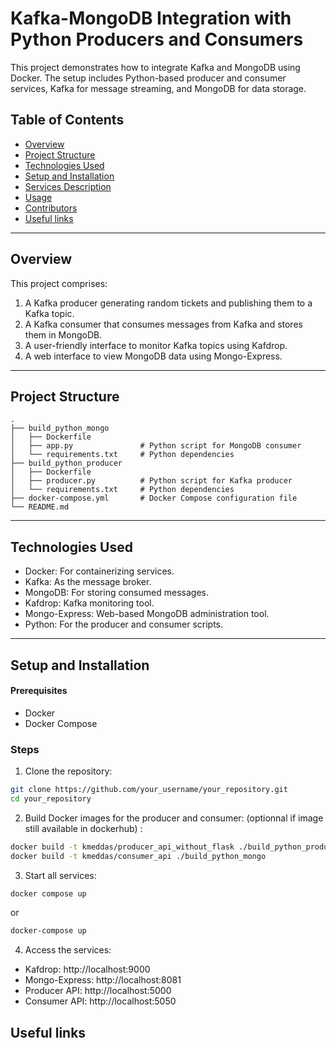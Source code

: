 # Kafka-MongoDB Integration with Python Producers and Consumers

This project demonstrates how to integrate Kafka and MongoDB using Docker. The setup includes Python-based producer and consumer services, Kafka for message streaming, and MongoDB for data storage.

## Table of Contents
- [Overview](#overview)
- [Project Structure](#project-structure)
- [Technologies Used](#technologies-used)
- [Setup and Installation](#setup-and-installation)
- [Services Description](#services-description)
- [Usage](#usage)
- [Contributors](#contributors)
- [Useful links](#useful-links)

---

## Overview

This project comprises:
1. A Kafka producer generating random tickets and publishing them to a Kafka topic.
2. A Kafka consumer that consumes messages from Kafka and stores them in MongoDB.
3. A user-friendly interface to monitor Kafka topics using Kafdrop.
4. A web interface to view MongoDB data using Mongo-Express.

---

## Project Structure

```plaintext
.
├── build_python_mongo
│   ├── Dockerfile
│   ├── app.py               # Python script for MongoDB consumer
│   └── requirements.txt     # Python dependencies
├── build_python_producer
│   ├── Dockerfile
│   ├── producer.py          # Python script for Kafka producer
│   └── requirements.txt     # Python dependencies
├── docker-compose.yml       # Docker Compose configuration file
└── README.md
```
---

## Technologies Used
* Docker: For containerizing services.
* Kafka: As the message broker.
* MongoDB: For storing consumed messages.
* Kafdrop: Kafka monitoring tool.
* Mongo-Express: Web-based MongoDB administration tool.
* Python: For the producer and consumer scripts.

---
## Setup and Installation

#### Prerequisites
* Docker
* Docker Compose

### Steps
1) Clone the repository:
``` bash
git clone https://github.com/your_username/your_repository.git
cd your_repository
```

2) Build Docker images for the producer and consumer: (optionnal if image still available in dockerhub) :

```bash
docker build -t kmeddas/producer_api_without_flask ./build_python_producer
docker build -t kmeddas/consumer_api ./build_python_mongo
```

3) Start all services:
```bash
docker compose up
```
or
```bash
docker-compose up
```

4) Access the services:
* Kafdrop: http://localhost:9000
* Mongo-Express: http://localhost:8081
* Producer API: http://localhost:5000
* Consumer API: http://localhost:5050


## Useful links
